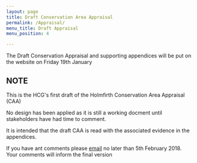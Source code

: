 ```yaml
---
layout: page
title: Draft Conservation Area Appraisal
permalink: /Appraisal/
menu_title: Draft Appraisal
menu_position: 4

---
```

The Draft Conservation Appraisal and supporting appendices will be put on the website on Friday 19th January

## NOTE
This is the HCG's first draft of the Holmfirth Conservation Area Appraisal (CAA)

No design has been applied as it is still a working docment until stakeholders have had time to comment.

It is intended that the draft CAA is read with the associated evidence in the appendices.

If you have ant comments please [email](mailto:Holmfirthconservation@outlook.com) no later than 5th February 2018. Your comments will inform the final version

